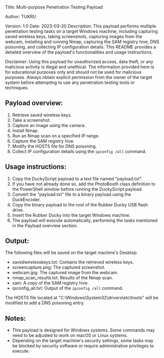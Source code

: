 Title:         Multi-purpose Penetration Testing Payload

Author: TUKRU  
                              
Version:       1.0
Date:          2023-03-20
Description:   This payload performs multiple penetration testing tasks on a target Windows machine, including capturing saved wireless keys, taking screenshots, capturing images from the webcam, installing and running Nmap, capturing the SAM registry hive, DNS poisoning, and collecting IP configuration details. This README provides a detailed overview of the payload's functionalities and usage instructions.

Disclaimer:    Using this payload for unauthorized access, data theft, or any malicious activity is illegal and unethical. The information provided here is for educational purposes only and should not be used for malicious purposes. Always obtain explicit permission from the owner of the target system before attempting to use any penetration testing tools or techniques.

Payload overview:
-----------------
1. Retrieve saved wireless keys.
2. Take a screenshot.
3. Capture an image using the camera.
4. Install Nmap.
5. Run an Nmap scan on a specified IP range.
6. Capture the SAM registry hive.
7. Modify the HOSTS file for DNS poisoning.
8. Collect IP configuration details using the `ipconfig /all` command.

Usage instructions:
-------------------
1. Copy the DuckyScript payload to a text file named "payload.txt".
2. If you have not already done so, add the PhotoBooth class definition to the PowerShell window before running the DuckyScript payload.
3. Convert the "payload.txt" file to a binary payload using the DuckEncoder.
4. Copy the binary payload to the root of the Rubber Ducky USB flash drive.
5. Insert the Rubber Ducky into the target Windows machine.
6. The payload will execute automatically, performing the tasks mentioned in the Payload overview section.

Output:
-------
The following files will be saved on the target machine's Desktop:
- savedwirelesskeys.txt: Contains the retrieved wireless keys.
- screencapture.png: The captured screenshot.
- webcam.jpg: The captured image from the webcam.
- nmap_scan_results.txt: Results of the Nmap scan.
- sam: A copy of the SAM registry hive.
- ipconfig_all.txt: Output of the `ipconfig /all` command.

The HOSTS file located at "C:\Windows\System32\drivers\etc\hosts" will be modified to add a DNS poisoning entry.

Notes:
------
- This payload is designed for Windows systems. Some commands may need to be adjusted to work on macOS or Linux systems.
- Depending on the target machine's security settings, some tasks may be blocked by security software or require administrative privileges to execute.
